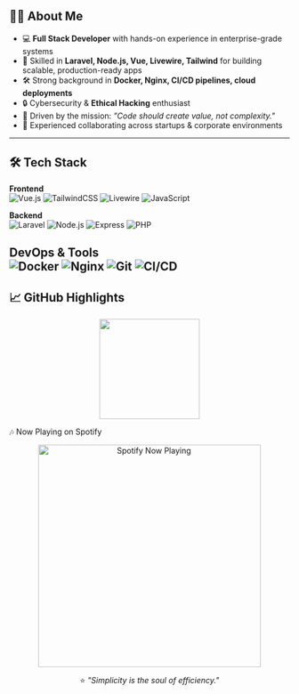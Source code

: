 ## 👨‍💻 About Me
- 💻 **Full Stack Developer** with hands-on experience in enterprise-grade systems  
- 🚀 Skilled in **Laravel, Node.js, Vue, Livewire, Tailwind** for building scalable, production-ready apps  
- 🛠 Strong background in **Docker, Nginx, CI/CD pipelines, cloud deployments**  
- 🔒 Cybersecurity & **Ethical Hacking** enthusiast  
- 🎯 Driven by the mission: _"Code should create value, not complexity."_  
- 🤝 Experienced collaborating across startups & corporate environments  
---
## 🛠 Tech Stack
**Frontend**  
![Vue.js](https://img.shields.io/badge/-Vue.js-4FC08D?style=for-the-badge&logo=vue.js)
![TailwindCSS](https://img.shields.io/badge/-TailwindCSS-38B2AC?style=for-the-badge&logo=tailwind-css)
![Livewire](https://img.shields.io/badge/-Livewire-4B32C3?style=for-the-badge&logo=laravel)
![JavaScript](https://img.shields.io/badge/-JavaScript-F7DF1E?style=for-the-badge&logo=javascript&logoColor=black)

**Backend**  
![Laravel](https://img.shields.io/badge/-Laravel-FF2D20?style=for-the-badge&logo=laravel)
![Node.js](https://img.shields.io/badge/-Node.js-339933?style=for-the-badge&logo=node.js)
![Express](https://img.shields.io/badge/-Express-000000?style=for-the-badge&logo=express)
![PHP](https://img.shields.io/badge/-PHP-777BB4?style=for-the-badge&logo=php)

**DevOps & Tools**  
![Docker](https://img.shields.io/badge/-Docker-2496ED?style=for-the-badge&logo=docker)
![Nginx](https://img.shields.io/badge/-Nginx-009639?style=for-the-badge&logo=nginx)
![Git](https://img.shields.io/badge/-Git-F05032?style=for-the-badge&logo=git)
![CI/CD](https://img.shields.io/badge/-CI%2FCD-2088FF?style=for-the-badge&logo=githubactions)
---
## 📈 GitHub Highlights
<p align="center">
  <img height="180" src="https://github-readme-stats.vercel.app/api?username=davidchemwetich&show_icons=true&theme=tokyonight&hide_border=true&count_private=true" />
</p>
🎶 Now Playing on Spotify
<p align="center">
  <a href="https://open.spotify.com/user/YOUR_SPOTIFY_USER_ID">
    <img src="https://novatorem-davidchemwetich.vercel.app/api/spotify" alt="Spotify Now Playing" width="400" />
  </a>
</p>
<p align="center">
  ⭐ <em>"Simplicity is the soul of efficiency."</em>  
</p>
